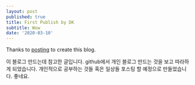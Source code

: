 ```yaml
---
layout: post
published: true
title: First Publish by DK
subtitle: Wow
date: '2020-03-10'
---
```


Thanks to [posting](https://dymaxionkim.github.io/beautiful-jekyll/2017-01-10-make-blog/) to create this blog.

이 블로그 만드는데 참고한 글입니다. github에서 개인 블로그 만드는 것을 보고 따라하게 되었습니다. 개인적으로 공부하는 것들 혹은 일상들 포스팅 할 예정으로 만들었습니다. 좋네요.





